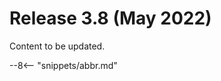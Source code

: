 <!-- SPDX-License-Identifier: CC-BY-4.0 -->
<!-- Copyright Contributors to the Egeria project. -->

# Release 3.8 (May 2022)

Content to be updated.

--8<-- "snippets/abbr.md"
